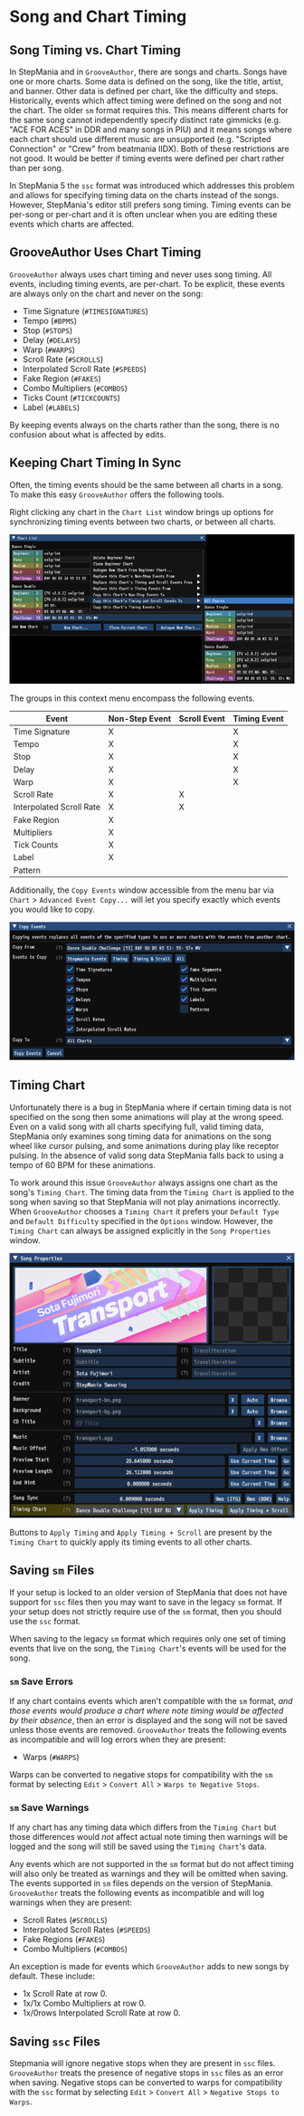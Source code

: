 # Song and Chart Timing

## Song Timing vs. Chart Timing

In StepMania and in `GrooveAuthor`, there are songs and charts. Songs have one or more charts. Some data is defined on the song, like the title, artist, and banner. Other data is defined per chart, like the difficulty and steps. Historically, events which affect timing were defined on the song and not the chart. The older `sm` format requires this. This means different charts for the same song cannot independently specify distinct rate gimmicks (e.g. "ACE FOR ACES" in DDR and many songs in PIU) and it means songs where each chart should use different music are unsupported (e.g. "Scripted Connection" or "Crew" from beatmania IIDX). Both of these restrictions are not good. It would be better if timing events were defined per chart rather than per song.

In StepMania 5 the `ssc` format was introduced which addresses this problem and allows for specifying timing data on the charts instead of the songs. However, StepMania's editor still prefers song timing. Timing events can be per-song or per-chart and it is often unclear when you are editing these events which charts are affected.

## GrooveAuthor Uses Chart Timing

`GrooveAuthor` always uses chart timing and never uses song timing. All events, including timing events, are per-chart. To be explicit, these events are always only on the chart and never on the song:
- Time Signature (`#TIMESIGNATURES`)
- Tempo (`#BPMS`)
- Stop (`#STOPS`)
- Delay (`#DELAYS`)
- Warp (`#WARPS`)
- Scroll Rate (`#SCROLLS`)
- Interpolated Scroll Rate (`#SPEEDS`)
- Fake Region (`#FAKES`)
- Combo Multipliers (`#COMBOS`)
- Ticks Count (`#TICKCOUNTS`)
- Label (`#LABELS`)

By keeping events always on the charts rather than the song, there is no confusion about what is affected by edits.

## Keeping Chart Timing In Sync

Often, the timing events should be the same between all charts in a song. To make this easy `GrooveAuthor` offers the following tools.

Right clicking any chart in the `Chart List` window brings up options for synchronizing timing events between two charts, or between all charts.

![Song Sync Before Compensation](timing-copy-events.png "Right click any chart to copy timing events between charts.")

The groups in this context menu encompass the following events.

| Event                    | Non-Step Event | Scroll Event | Timing Event |
|--------------------------|----------------|--------------|--------------|
| Time Signature           | X              |              | X            |
| Tempo                    | X              |              | X            |
| Stop                     | X              |              | X            |
| Delay                    | X              |              | X            |
| Warp                     | X              |              | X            |
| Scroll Rate              | X              | X            |              |
| Interpolated Scroll Rate | X              | X            |              |
| Fake Region              | X              |              |              |
| Multipliers              | X              |              |              |
| Tick Counts              | X              |              |              |
| Label                    | X              |              |              |
| Pattern                  |                |              |              |

Additionally, the `Copy Events` window accessible from the menu bar via `Chart` > `Advanced Event Copy...` will let you specify exactly which events you would like to copy.

![Advanced Event Copy](timing-advance-event-copy.png "The Copy Events window provides options for copying specific events.")

## Timing Chart

Unfortunately there is a bug in StepMania where if certain timing data is not specified on the song then some animations will play at the wrong speed. Even on a valid song with all charts specifying full, valid timing data, StepMania only examines song timing data for animations on the song wheel like cursor pulsing, and some animations during play like receptor pulsing. In the absence of valid song data StepMania falls back to using a tempo of 60 BPM for these animations.

To work around this issue `GrooveAuthor` always assigns one chart as the song's `Timing Chart`. The timing data from the `Timing Chart` is applied to the song when saving so that StepMania will not play animations incorrectly. When `GrooveAuthor` chooses a `Timing Chart` it prefers your `Default Type` and `Default Difficulty` specified in the `Options` window. However, the `Timing Chart` can always be assigned explicitly in the `Song Properties` window. 

![Timing Chart](timing-timing-chart.png "The Timing Chart's timing data is applied to the song when saving.")

Buttons to `Apply Timing` and `Apply Timing + Scroll` are present by the `Timing Chart` to quickly apply its timing events to all other charts.

## Saving `sm` Files

If your setup is locked to an older version of StepMania that does not have support for `ssc` files then you may want to save in the legacy `sm` format. If your setup does not strictly require use of the `sm` format, then you should use the `ssc` format.

When saving to the legacy `sm` format which requires only one set of timing events that live on the song, the `Timing Chart`'s events will be used for the song.

### `sm` Save Errors

If any chart contains events which aren't compatible with the `sm` format, *and those events would produce a chart where note timing would be affected by their absence*, then an error is displayed and the song will not be saved unless those events are removed. `GrooveAuthor` treats the following events as incompatible and will log errors when they are present:
- Warps (`#WARPS`)

Warps can be converted to negative stops for compatibility with the `sm` format by selecting `Edit` > `Convert All` > `Warps to Negative Stops`.

### `sm` Save Warnings

If any chart has any timing data which differs from the `Timing Chart` but those differences would *not* affect actual note timing then warnings will be logged and the song will still be saved using the `Timing Chart`'s data.

Any events which are not supported in the `sm` format but do not affect timing will also only be treated as warnings and they will be omitted when saving. The events supported in `sm` files depends on the version of StepMania. `GrooveAuthor` treats the following events as incompatible and will log warnings when they are present:
- Scroll Rates (`#SCROLLS`)
- Interpolated Scroll Rates (`#SPEEDS`)
- Fake Regions (`#FAKES`)
- Combo Multipliers (`#COMBOS`)

An exception is made for events which `GrooveAuthor` adds to new songs by default. These include:
- 1x Scroll Rate at row 0.
- 1x/1x Combo Multipliers at row 0.
- 1x/0rows Interpolated Scroll Rate at row 0.

## Saving `ssc` Files

Stepmania will ignore negative stops when they are present in `ssc` files. `GrooveAuthor` treats the presence of negative stops in `ssc` files as an error when saving. Negative stops can be converted to warps for compatibility with the `ssc` format by selecting `Edit` > `Convert All` > `Negative Stops to Warps`.